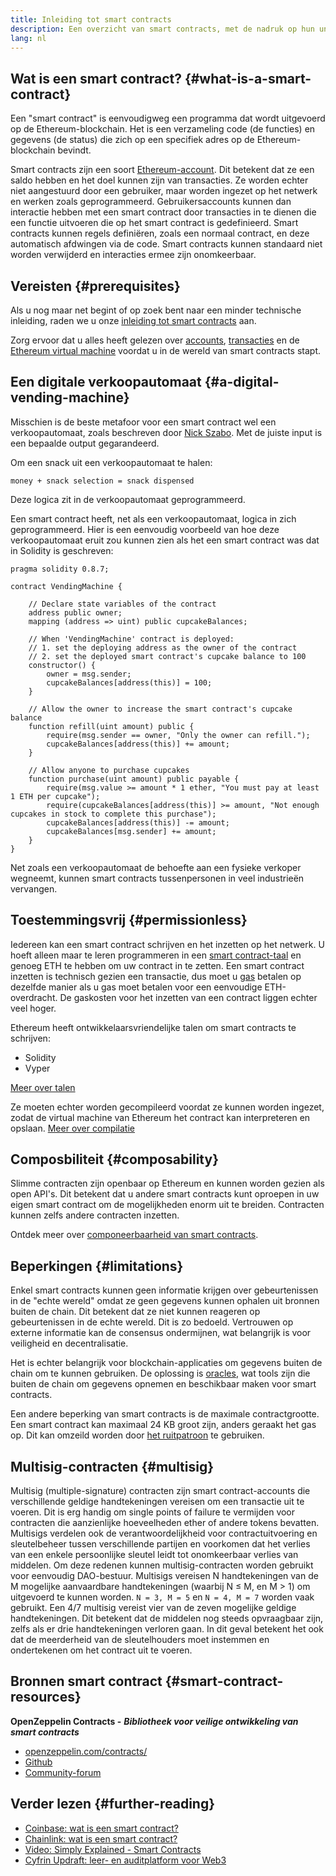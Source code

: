 ```yaml
---
title: Inleiding tot smart contracts
description: Een overzicht van smart contracts, met de nadruk op hun unieke kenmerken en beperkingen.
lang: nl
---
```


## Wat is een smart contract? {#what-is-a-smart-contract}

Een "smart contract" is eenvoudigweg een programma dat wordt uitgevoerd op de Ethereum-blockchain. Het is een verzameling code (de functies) en gegevens (de status) die zich op een specifiek adres op de Ethereum-blockchain bevindt.

Smart contracts zijn een soort [Ethereum-account](/developers/docs/accounts/). Dit betekent dat ze een saldo hebben en het doel kunnen zijn van transacties. Ze worden echter niet aangestuurd door een gebruiker, maar worden ingezet op het netwerk en werken zoals geprogrammeerd. Gebruikersaccounts kunnen dan interactie hebben met een smart contract door transacties in te dienen die een functie uitvoeren die op het smart contract is gedefinieerd. Smart contracts kunnen regels definiëren, zoals een normaal contract, en deze automatisch afdwingen via de code. Smart contracts kunnen standaard niet worden verwijderd en interacties ermee zijn onomkeerbaar.

## Vereisten {#prerequisites}

Als u nog maar net begint of op zoek bent naar een minder technische inleiding, raden we u onze [inleiding tot smart contracts](/smart-contracts/) aan.

Zorg ervoor dat u alles heeft gelezen over [accounts](/developers/docs/accounts/), [transacties](/developers/docs/transactions/) en de [Ethereum virtual machine](/developers/docs/evm/) voordat u in de wereld van smart contracts stapt.

## Een digitale verkoopautomaat {#a-digital-vending-machine}

Misschien is de beste metafoor voor een smart contract wel een verkoopautomaat, zoals beschreven door [Nick Szabo](https://unenumerated.blogspot.com/). Met de juiste input is een bepaalde output gegarandeerd.

Om een snack uit een verkoopautomaat te halen:

```
money + snack selection = snack dispensed
```

Deze logica zit in de verkoopautomaat geprogrammeerd.

Een smart contract heeft, net als een verkoopautomaat, logica in zich geprogrammeerd. Hier is een eenvoudig voorbeeld van hoe deze verkoopautomaat eruit zou kunnen zien als het een smart contract was dat in Solidity is geschreven:

```solidity
pragma solidity 0.8.7;

contract VendingMachine {

    // Declare state variables of the contract
    address public owner;
    mapping (address => uint) public cupcakeBalances;

    // When 'VendingMachine' contract is deployed:
    // 1. set the deploying address as the owner of the contract
    // 2. set the deployed smart contract's cupcake balance to 100
    constructor() {
        owner = msg.sender;
        cupcakeBalances[address(this)] = 100;
    }

    // Allow the owner to increase the smart contract's cupcake balance
    function refill(uint amount) public {
        require(msg.sender == owner, "Only the owner can refill.");
        cupcakeBalances[address(this)] += amount;
    }

    // Allow anyone to purchase cupcakes
    function purchase(uint amount) public payable {
        require(msg.value >= amount * 1 ether, "You must pay at least 1 ETH per cupcake");
        require(cupcakeBalances[address(this)] >= amount, "Not enough cupcakes in stock to complete this purchase");
        cupcakeBalances[address(this)] -= amount;
        cupcakeBalances[msg.sender] += amount;
    }
}
```

Net zoals een verkoopautomaat de behoefte aan een fysieke verkoper wegneemt, kunnen smart contracts tussenpersonen in veel industrieën vervangen.

## Toestemmingsvrij {#permissionless}

Iedereen kan een smart contract schrijven en het inzetten op het netwerk. U hoeft alleen maar te leren programmeren in een [smart contract-taal](/developers/docs/smart-contracts/languages/) en genoeg ETH te hebben om uw contract in te zetten. Een smart contract inzetten is technisch gezien een transactie, dus moet u [gas](/developers/docs/gas/) betalen op dezelfde manier als u gas moet betalen voor een eenvoudige ETH-overdracht. De gaskosten voor het inzetten van een contract liggen echter veel hoger.

Ethereum heeft ontwikkelaarsvriendelijke talen om smart contracts te schrijven:

- Solidity
- Vyper

[Meer over talen](/developers/docs/smart-contracts/languages/)

Ze moeten echter worden gecompileerd voordat ze kunnen worden ingezet, zodat de virtual machine van Ethereum het contract kan interpreteren en opslaan. [Meer over compilatie](/developers/docs/smart-contracts/compiling/)

## Composbiliteit {#composability}

Slimme contracten zijn openbaar op Ethereum en kunnen worden gezien als open API's. Dit betekent dat u andere smart contracts kunt oproepen in uw eigen smart contract om de mogelijkheden enorm uit te breiden. Contracten kunnen zelfs andere contracten inzetten.

Ontdek meer over [componeerbaarheid van smart contracts](/developers/docs/smart-contracts/composability/).

## Beperkingen {#limitations}

Enkel smart contracts kunnen geen informatie krijgen over gebeurtenissen in de "echte wereld" omdat ze geen gegevens kunnen ophalen uit bronnen buiten de chain. Dit betekent dat ze niet kunnen reageren op gebeurtenissen in de echte wereld. Dit is zo bedoeld. Vertrouwen op externe informatie kan de consensus ondermijnen, wat belangrijk is voor veiligheid en decentralisatie.

Het is echter belangrijk voor blockchain-applicaties om gegevens buiten de chain om te kunnen gebruiken. De oplossing is [oracles](/developers/docs/oracles/), wat tools zijn die buiten de chain om gegevens opnemen en beschikbaar maken voor smart contracts.

Een andere beperking van smart contracts is de maximale contractgrootte. Een smart contract kan maximaal 24 KB groot zijn, anders geraakt het gas op. Dit kan omzeild worden door [het ruitpatroon](https://eips.ethereum.org/EIPS/eip-2535) te gebruiken.

## Multisig-contracten {#multisig}

Multisig (multiple-signature) contracten zijn smart contract-accounts die verschillende geldige handtekeningen vereisen om een transactie uit te voeren. Dit is erg handig om single points of failure te vermijden voor contracten die aanzienlijke hoeveelheden ether of andere tokens bevatten. Multisigs verdelen ook de verantwoordelijkheid voor contractuitvoering en sleutelbeheer tussen verschillende partijen en voorkomen dat het verlies van een enkele persoonlijke sleutel leidt tot onomkeerbaar verlies van middelen. Om deze redenen kunnen multisig-contracten worden gebruikt voor eenvoudig DAO-bestuur. Multisigs vereisen N handtekeningen van de M mogelijke aanvaardbare handtekeningen (waarbij N ≤ M, en M > 1) om uitgevoerd te kunnen worden. `N = 3, M = 5` en `N = 4, M = 7` worden vaak gebruikt. Een 4/7 multisig vereist vier van de zeven mogelijke geldige handtekeningen. Dit betekent dat de middelen nog steeds opvraagbaar zijn, zelfs als er drie handtekeningen verloren gaan. In dit geval betekent het ook dat de meerderheid van de sleutelhouders moet instemmen en ondertekenen om het contract uit te voeren.

## Bronnen smart contract {#smart-contract-resources}

**OpenZeppelin Contracts -** **_Bibliotheek voor veilige ontwikkeling van smart contracts_**

- [openzeppelin.com/contracts/](https://openzeppelin.com/contracts/)
- [Github](https://github.com/OpenZeppelin/openzeppelin-contracts)
- [Community-forum](https://forum.openzeppelin.com/c/general/16)

## Verder lezen {#further-reading}

- [Coinbase: wat is een smart contract?](https://www.coinbase.com/learn/crypto-basics/what-is-a-smart-contract)
- [Chainlink: wat is een smart contract?](https://chain.link/education/smart-contracts)
- [Video: Simply Explained - Smart Contracts](https://youtu.be/ZE2HxTmxfrI)
- [Cyfrin Updraft: leer- en auditplatform voor Web3](https://updraft.cyfrin.io)
